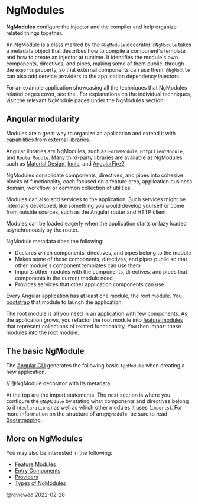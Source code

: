 # NgModules

**NgModules** configure the injector and the compiler and help organize related things together.

An NgModule is a class marked by the `@NgModule` decorator.
`@NgModule` takes a metadata object that describes how to compile a component's template and how to create an injector at runtime.
It identifies the module's own components, directives, and pipes, making some of them public, through the `exports` property, so that external components can use them.
`@NgModule` can also add service providers to the application dependency injectors.

For an example application showcasing all the techniques that NgModules related pages cover, see the <live-example></live-example>.
For explanations on the individual techniques, visit the relevant NgModule pages under the NgModules section.

## Angular modularity

Modules are a great way to organize an application and extend it with capabilities from external libraries.

Angular libraries are NgModules, such as `FormsModule`, `HttpClientModule`, and `RouterModule`.
Many third-party libraries are available as NgModules such as [Material Design](https://material.angular.io), [Ionic](https://ionicframework.com), and [AngularFire2](https://github.com/angular/angularfire2).

NgModules consolidate components, directives, and pipes into cohesive blocks of functionality, each focused on a feature area, application business domain, workflow, or common collection of utilities.

Modules can also add services to the application.
Such services might be internally developed, like something you would develop yourself or come from outside sources, such as the Angular router and HTTP client.

Modules can be loaded eagerly when the application starts or lazy loaded asynchronously by the router.

NgModule metadata does the following:

*   Declares which components, directives, and pipes belong to the module
*   Makes some of those components, directives, and pipes public so that other module's component templates can use them
*   Imports other modules with the components, directives, and pipes that components in the current module need
*   Provides services that other application components can use

Every Angular application has at least one module, the root module.
You [bootstrap](guide/bootstrapping) that module to launch the application.

The root module is all you need in an application with few components.
As the application grows, you refactor the root module into [feature modules](guide/feature-modules) that represent collections of related functionality.
You then import these modules into the root module.

## The basic NgModule

The [Angular CLI](cli) generates the following basic `AppModule` when creating a new application.

<code-example path="ngmodules/src/app/app.module.1.ts" header="src/app/app.module.ts (default AppModule)">

// &commat;NgModule decorator with its metadata

</code-example>

At the top are the import statements.
The next section is where you configure the `@NgModule` by stating what components and directives belong to it \(`declarations`\) as well as which other modules it uses \(`imports`\).
For more information on the structure of an `@NgModule`, be sure to read [Bootstrapping](guide/bootstrapping).

## More on NgModules

You may also be interested in the following:

*   [Feature Modules](guide/feature-modules)
*   [Entry Components](guide/entry-components)
*   [Providers](guide/providers)
*   [Types of NgModules](guide/module-types)

<!-- links -->

<!-- external links -->

<!-- end links -->

@reviewed 2022-02-28
